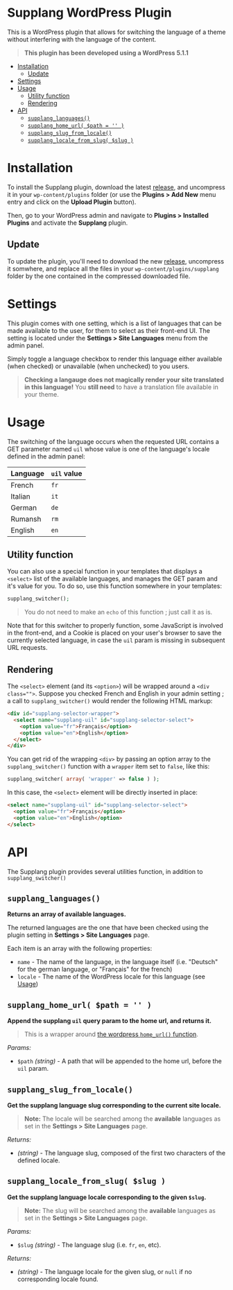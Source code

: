 # Supplang WordPress Plugin

This is a WordPress plugin that allows for switching the language of a theme without interfering with the language of the content.

> **This plugin has been developed using a WordPress 5.1.1**

<!-- START doctoc generated TOC please keep comment here to allow auto update -->
<!-- DON'T EDIT THIS SECTION, INSTEAD RE-RUN doctoc TO UPDATE -->


- [Installation](#installation)
  - [Update](#update)
- [Settings](#settings)
- [Usage](#usage)
  - [Utility function](#utility-function)
  - [Rendering](#rendering)
- [API](#api)
  - [`supplang_languages()`](#supplang_languages)
  - [`supplang_home_url( $path = '' )`](#supplang_home_url-path---)
  - [`supplang_slug_from_locale()`](#supplang_slug_from_locale)
  - [`supplang_locale_from_slug( $slug )`](#supplang_locale_from_slug-slug-)

<!-- END doctoc generated TOC please keep comment here to allow auto update -->

# Installation

To install the Supplang plugin, download the latest [release][2], and uncompress it in your `wp-content/plugins` folder (or use the **Plugins > Add New** menu entry and click on the **Upload Plugin** button).

Then, go to your WordPress admin and navigate to **Plugins > Installed Plugins** and activate the **Supplang** plugin.

## Update

To update the plugin, you'll need to download the new [release][2], uncompress it somwhere, and replace all the files in your `wp-content/plugins/supplang` folder by the one contained in the compressed downloaded file.

# Settings

This plugin comes with one setting, which is a list of languages that can be made available to the user, for them to select as their front-end UI.
The setting is located under the **Settings > Site Languages** menu from the admin panel.

Simply toggle a language checkbox to render this language either available (when checked) or unavailable (when unchecked) to you users.

> **Checking a langauge does not magically render your site translated in this language!** You **still need** to have a translation file available in your theme.

# Usage

The switching of the language occurs when the requested URL contains a GET parameter named `uil` whose value is one of the language's locale defined in the admin panel:

| Language | `uil` value |
| :------- | :---------- |
| French   | `fr`        |
| Italian  | `it`        |
| German   | `de`        |
| Rumansh  | `rm`        |
| English  | `en`        |

## Utility function

You can also use a special function in your templates that displays a `<select>` list of the available languages, and manages the GET param and it's value for you. To do so, use this function somewhere in your templates:

```php
supplang_switcher();
```
> You do not need to make an `echo` of this function ; just call it as is.

Note that for this switcher to properly function, some JavaScript is involved in the front-end, and a Cookie is placed on your user's browser to save the currently selected language, in case the `uil` param is missing in subsequent URL requests.

## Rendering

The `<select>` element (and its `<option>`) will be wrapped around a `<div class="">`. Suppose you checked French and English in your admin setting ; a call to `supplang_switcher()` would render the following HTML markup:

```html
<div id="supplang-selector-wrapper">
  <select name="supplang-uil" id="supplang-selector-select">
    <option value="fr">Français</option>
    <option value="en">English</option>
  </select>
</div>
```

You can get rid of the wrapping `<div>` by passing an option array to the `supplang_switcher()` function with a `wrapper` item set to `false`, like this:

```php
supplang_switcher( array( 'wrapper' => false ) );
```
In this case, the `<select>` element will be directly inserted in place:

```html
<select name="supplang-uil" id="supplang-selector-select">
  <option value="fr">Français</option>
  <option value="en">English</option>
</select>
```
# API

The Supplang plugin provides several utilities function, in addition to `supplang_switcher()`

## `supplang_languages()`

**Returns an array of available languages.**

The returned languages are the one that have been checked using the plugin setting in **Settings > Site Languages** page.

Each item is an array with the following properties:
 * `name` - The name of the language, in the language itself (i.e. "Deutsch" for the german language, or "Français" for the french)
 * `locale` - The name of the WordPress locale for this language (see [Usage](#usage))

## `supplang_home_url( $path = '' )`

**Append the supplang `uil` query param to the home url, and returns it.**

> This is a wrapper around [the wordpress `home_url()` function][1].

_Params:_
* `$path` _(string)_ - A path that will be appended to the home url, before the `uil` param.

## `supplang_slug_from_locale()`

**Get the supplang language slug corresponding to the current site locale.**

> **Note:** The locale will be searched among the **available** languages as set in the **Settings > Site Languages** page.

_Returns:_
 * _(string)_ - The language slug, composed of the first two characters of the defined locale.

## `supplang_locale_from_slug( $slug )`

**Get the supplang language locale corresponding to the given `$slug`.**

> **Note:** The slug will be searched among the **available** languages as set in the **Settings > Site Languages** page.

_Params:_
 * `$slug` _(string)_ - The language slug (i.e. `fr`, `en`, etc).

_Returns:_
 * _(string)_ - The language locale for the given slug, or `null` if no corresponding locale found.

<!-- # Development

## Release

cURL SSL certificate error resolution:
* Download the `cacert.pem` file from https://curl.haxx.se/docs/caextract.html
* Place the file on your server (like `C:\MAMP\cacert.pem`)
* Update the `php.ini` file with_
  curl.cainfo="C:\MAMP\cacert.pem"
  openssl.cafile="C:\MAMP\cacert.pem"
* Restart server -->

[1]: https://developer.wordpress.org/reference/functions/home_url/
[2]: https://gitlab.com/mediacomem/nh3-mag-supplang-plugin/releases
